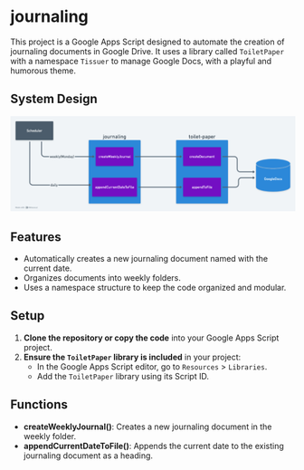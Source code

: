 # journaling

This project is a Google Apps Script designed to automate the creation of journaling documents in Google Drive. It uses a library called `ToiletPaper` with a namespace `Tissuer` to manage Google Docs, with a playful and humorous theme.

## System Design

![system-design](./system-design.png)

## Features

- Automatically creates a new journaling document named with the current date.
- Organizes documents into weekly folders.
- Uses a namespace structure to keep the code organized and modular.

## Setup

1. **Clone the repository or copy the code** into your Google Apps Script project.
2. **Ensure the `ToiletPaper` library is included** in your project:
   - In the Google Apps Script editor, go to `Resources` > `Libraries`.
   - Add the `ToiletPaper` library using its Script ID.

## Functions

- **createWeeklyJournal()**: Creates a new journaling document in the weekly folder.
- **appendCurrentDateToFile()**: Appends the current date to the existing journaling document as a heading.

